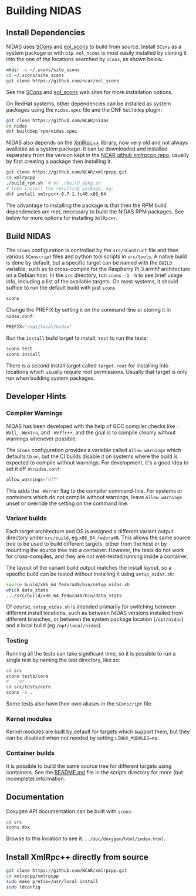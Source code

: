# Building NIDAS

## Install Dependencies

NIDAS uses [SCons](https://scons.org/) and
[eol_scons](https://github.com/NCAR/eol_scons) to build from source.  Install
`SCons` as a system package or with `pip`.  `eol_scons` is most easily
installed by cloning it into the one of the locations searched by `SCons`, as
shown below.

```sh
mkdir -p ~/.scons/site_scons
cd ~/.scons/site_scons
git clone https://github.com/ncar/eol_scons
```

See the [SCons](https://scons.org/) and
[eol_scons](https://github.com/NCAR/eol_scons) web sites for more installation
options.

On RedHat systems, other dependencies can be installed as system packages
using the `nidas.spec` file and the DNF `builddep` plugin:

```sh
git clone https://github.com/NCAR/nidas
cd nidas
dnf builddep rpm/nidas.spec
```

NIDAS also depends on the [XmlRpc++](https://xmlrpcpp.sourceforge.net/)
library, now very old and not always available as a system package.  It can be
downloaded and installed separately from the version kept in the [NCAR github
xmlrpcpp repo](https://github.com/NCAR/xmlrpcpp), usually by first creating a
package then installing it.

```sh
git clone https://github.com/NCAR/xmlrpcpp.git
cd xmlrpcpp
./build_rpm.sh  # or ./build_dpkg.sh
# then install the resulting package, eg:
dnf install xmlrpc++-0.7-1.fc40.x86_64
```

The advantage to installing the package is that then the RPM build
dependencies are met, necessary to build the NIDAS RPM packages.  See below
for more options for installing `XmlRpc++`.

## Build NIDAS

The `SCons` configuration is controlled by the `src/SContruct` file and then
various `SConscript` files and python tool scripts in `src/tools`.  A native
build is done by default, but a specific target can be named with the `BUILD`
variable, such as to cross-compile for the Raspberry Pi 3 armhf architecture
on a Debian host.  In the `src` directory, run `scons -Q -h` to see brief
usage info, including a list of the available targets.  On most systems, it
should suffice to run the default build with just `scons`

```sh
scons
```

Change the PREFIX by setting it on the command-line or storing it in
`nidas.conf`:

```python
PREFIX="/opt/local/nidas"
```

Run the `install` build target to install, `test` to run the tests:

```sh
scons test
scons install
```

There is a second install target called `target.root` for installing into
locations which usually require root permissions.  Usually that target is only
run when building system packages.

## Developer Hints

### Compiler Warnings

NIDAS has been developed with the help of GCC compiler checks like `-Wall`,
`-Wextra`, and `-Weffc++`, and the goal is to compile cleanly without warnings
whenever possible.

The `SCons` configuration provides a variable called `allow_warnings` which
defaults to `on`, but the CI builds disable it on systems where the build is
expected to compile without warnings.  For development, it's a good idea to
set it off in `nidas.conf`:

```python
allow_warnings="off"
```

This adds the `-Werror` flag to the compiler command-line.  For systems or
containers which do not compile without warnings, leave `allow_warnings` unset
or override the setting on the command line.

### Variant builds

Each target architecture and OS is assigned a different variant output
directory under `src/build`, eg `x86_64_fedora40`.  This allows the same
source tree to be used to build different targets, either from the host or by
mounting the source tree into a container.  However, the tests do not work for
cross-compiles, and they are not well-tested running inside a container.

The layout of the variant build output matches the install layout, so a
specific build can be tested without installing it using `setup_nidas.sh`:

```sh
source build/x86_64_fedora40/bin/setup_nidas.sh
which data_stats
.../src/build/x86_64_fedora40/bin/data_stats
```

Of course, `setup_nidas.sh` is intended primarily for switching between
different install locations, such as between NIDAS versions installed from
different branches, or between the system package location (`/opt/nidas`) and
a local build (eg `/opt/local/nidas`).

### Testing

Running all the tests can take significant time, so it is possible to run a
single test by naming the test directory, like so:

```sh
cd src
scons tests/core
# ...or...
cd src/tests/core
scons -u .
```

Some tests also have their own aliases in the `SConscript` file.

### Kernel modules

Kernel modules are built by default for targets which support them, but they
can be disabled when not needed by setting `LINUX_MODULES=no`.

### Container builds

It is possible to build the same source tree for different targets using
containers.  See the [README.md](scripts/README.md) file in the scripts
directory for more (but incomplete) information.

## Documentation

Doxygen API documentation can be built with `scons`:

```sh
cd src
scons dox
```

Browse to this location to see it: `../doc/doxygen/html/index.html`.

## Install XmlRpc++ directly from source

```sh
git clone https://github.com/NCAR/xmlrpcpp.git
cd xmlrpcpp/xmlrpcpp
sudo make prefix=/usr/local install
sudo ldconfig
```

